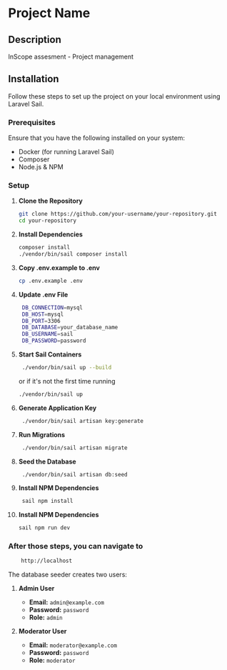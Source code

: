 # Project Name

## Description

InScope assesment - Project management

## Installation

Follow these steps to set up the project on your local environment using Laravel Sail.

### Prerequisites

Ensure that you have the following installed on your system:
- Docker (for running Laravel Sail)
- Composer
- Node.js & NPM

### Setup

1. **Clone the Repository**

   ```bash
   git clone https://github.com/your-username/your-repository.git
   cd your-repository
    ```

2. **Install Dependencies**

   ```bash
   composer install
   ./vendor/bin/sail composer install
    ```

3. **Copy .env.example to .env**

   ```bash
   cp .env.example .env
    ```
4. **Update .env File**

   ```bash
    DB_CONNECTION=mysql
    DB_HOST=mysql
    DB_PORT=3306
    DB_DATABASE=your_database_name
    DB_USERNAME=sail
    DB_PASSWORD=password
    ```
5. **Start Sail Containers**

   ```bash
    ./vendor/bin/sail up --build
   ```
   or if it's not the first time running
   ```bash
   ./vendor/bin/sail up
    ```
6. **Generate Application Key**

   ```bash
    ./vendor/bin/sail artisan key:generate
    ```
7. **Run Migrations**

   ```bash
    ./vendor/bin/sail artisan migrate
    ```
8. **Seed the Database**

   ```bash
    ./vendor/bin/sail artisan db:seed
    ```
9. **Install NPM Dependencies**

   ```bash
    sail npm install
    ```
10. **Install NPM Dependencies**

    ```bash
    sail npm run dev
    ```

### After those steps, you can navigate to

```bash
    http://localhost
```

The database seeder creates two users:

1. **Admin User**  
   - **Email:** `admin@example.com`  
   - **Password:** `password`  
   - **Role:** `admin`

2. **Moderator User**  
   - **Email:** `moderator@example.com`  
   - **Password:** `password`  
   - **Role:** `moderator`
